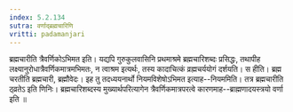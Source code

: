 ```yaml
---
index: 5.2.134
sutra: वर्णाद्ब्रह्मचारिणि
vritti: padamanjari
---
```


 ब्रह्मचारीति त्रैवर्णिकोऽभिमत इति। यद्यपि गुरुकुलवासिनि प्रथमाश्रमे ब्रह्मचारिशब्दः प्रसिद्धः, तथापीह लक्ष्यानुरोधात्रैवर्णिकमात्रमभिमतः, न त्वाश्रम इत्यर्थः, तस्य कादाचित्कं व्रह्मचर्ययोगं दर्शयति। स हीति। ब्रह्म चरतीति ब्रह्मचारी, ब्रह्मौवेदः। इह तु तदध्ययनार्थो नियमविशेषोऽभिमत इत्याह--नियममिति। तत्र ब्रह्मचारीति ठ्व्रतेऽ इति णिनिः। ब्रह्मचारिशब्दस्य मुख्यार्थपरित्यागेन त्रैवर्णिकमात्रपरत्वे कारणमाह--ब्राह्मणादयस्त्रयो वर्णा इति ॥